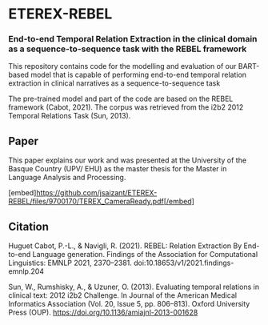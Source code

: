 # ETEREX-REBEL
### End-to-end Temporal Relation Extraction in the clinical domain as a sequence-to-sequence task with the REBEL framework

This repository contains code for the modelling and evaluation of our BART-based model that is capable of performing end-to-end temporal relation extraction in clinical narratives as a sequence-to-sequence task

The pre-trained model and part of the code are based on the REBEL framework (Cabot, 2021). The corpus was retrieved from the i2b2 2012 Temporal Relations Task (Sun, 2013).

## Paper

This paper explains our work and was presented at the University of the Basque Country (UPV/ EHU) as the master thesis for the Master in Language Analysis and Processing. 

[embed]https://github.com/jsaizant/ETEREX-REBEL/files/9700170/TEREX_CameraReady.pdf[/embed]

## Citation

Huguet Cabot, P.-L., & Navigli, R. (2021). REBEL: Relation Extraction By End-to-end Language generation. Findings of the Association for Computational Linguistics: EMNLP 2021, 2370–2381. doi:10.18653/v1/2021.findings-emnlp.204

Sun, W., Rumshisky, A., & Uzuner, O. (2013). Evaluating temporal relations in clinical text: 2012 i2b2 Challenge. In Journal of the American Medical Informatics Association (Vol. 20, Issue 5, pp. 806–813). Oxford University Press (OUP). https://doi.org/10.1136/amiajnl-2013-001628
